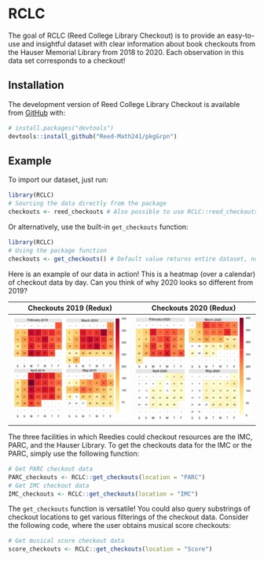 
<!-- README.md is generated from README.Rmd. Please edit that file -->
<!-- You'll still need to render `README.Rmd` regularly, to keep `README.md` up-to-date. `devtools::build_readme()` is handy for this.  -->

# RCLC

<!-- badges: start -->
<!-- badges: end -->

The goal of RCLC (Reed College Library Checkout) is to provide an
easy-to-use and insightful dataset with clear information about book
checkouts from the Hauser Memorial Library from 2018 to 2020. Each
observation in this data set corresponds to a checkout!

## Installation

The development version of Reed College Library Checkout is available
from [GitHub](https://github.com/Reed-Math241/pkgGrpn) with:

``` r
# install.packages("devtools")
devtools::install_github("Reed-Math241/pkgGrpn")
```

## Example

To import our dataset, just run:

``` r
library(RCLC)
# Sourcing the data directly from the package
checkouts <- reed_checkouts # Also possible to use RCLC::reed_checkouts
```

Or alternatively, use the built-in `get_checkouts` function:

``` r
library(RCLC)
# Using the package function
checkouts <- get_checkouts() # Default value returns entire dataset, no argument needed
```

Here is an example of our data in action! This is a heatmap (over a
calendar) of checkout data by day. Can you think of why 2020 looks so
different from 2019?

|     Checkouts 2019 (Redux)     |     Checkouts 2020 (Redux)     |
|:------------------------------:|:------------------------------:|
| ![](Graphics/example_2019.png) | ![](Graphics/example_2020.png) |

The three facilities in which Reedies could checkout resources are the
IMC, PARC, and the Hauser Library. To get the checkouts data for the IMC
or the PARC, simply use the following function:

``` r
# Get PARC checkout data
PARC_checkouts <- RCLC::get_checkouts(location = "PARC")
# Get IMC checkout data
IMC_checkouts <- RCLC::get_checkouts(location = "IMC")
```

The `get_checkouts` function is versatile! You could also query
substrings of checkout locations to get various filterings of the
checkout data. Consider the following code, where the user obtains
musical score checkouts:

``` r
# Get musical score checkout data
score_checkouts <- RCLC::get_checkouts(location = "Score")
```
